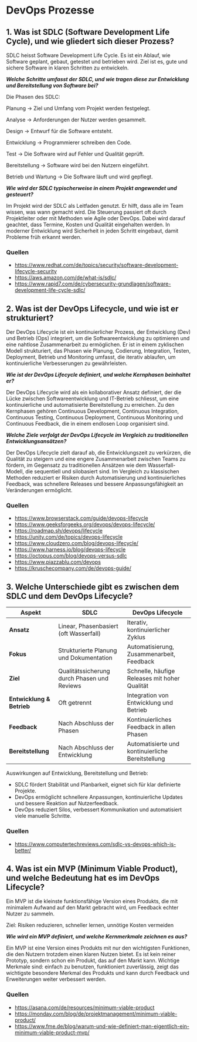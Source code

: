 # DevOps Prozesse

## 1. Was ist SDLC (Software Development Life Cycle), und wie gliedert sich dieser Prozess?

SDLC heisst Software Development Life Cycle. Es ist ein Ablauf, wie Software geplant, gebaut, getestet und betrieben wird. Ziel ist es, gute und sichere Software in klaren Schritten zu entwickeln.
 
 
***Welche Schritte umfasst der SDLC, und wie tragen diese zur Entwicklung und Bereitstellung von Software bei?***
 
Die Phasen des SDLC:
 
Planung → Ziel und Umfang vom Projekt werden festgelegt.
 
Analyse → Anforderungen der Nutzer werden gesammelt.
 
Design → Entwurf für die Software entsteht.
 
Entwicklung → Programmierer schreiben den Code.
 
Test → Die Software wird auf Fehler und Qualität geprüft.
 
Bereitstellung → Software wird bei den Nutzern eingeführt.
 
Betrieb und Wartung → Die Software läuft und wird gepflegt.
 
 
***Wie wird der SDLC typischerweise in einem Projekt angewendet und gesteuert?***
 
Im Projekt wird der SDLC als Leitfaden genutzt. Er hilft, dass alle im Team wissen, was wann gemacht wird. Die Steuerung passiert oft durch Projektleiter oder mit Methoden wie Agile oder DevOps. Dabei wird darauf geachtet, dass Termine, Kosten und Qualität eingehalten werden. In moderner Entwicklung wird Sicherheit in jeden Schritt eingebaut, damit Probleme früh erkannt werden.

### Quellen

- <https://www.redhat.com/de/topics/security/software-development-lifecycle-security>
- <https://aws.amazon.com/de/what-is/sdlc/>
- <https://www.rapid7.com/de/cybersecurity-grundlagen/software-development-life-cycle-sdlc/>

## 2. Was ist der DevOps Lifecycle, und wie ist er strukturiert?

Der DevOps Lifecycle ist ein kontinuierlicher Prozess, der Entwicklung (Dev) und Betrieb (Ops) integriert, um die Softwareentwicklung zu optimieren und eine nahtlose Zusammenarbeit zu ermöglichen. Er ist in einem zyklischen Modell strukturiert, das Phasen wie Planung, Codierung, Integration, Testen, Deployment, Betrieb und Monitoring umfasst, die iterativ ablaufen, um kontinuierliche Verbesserungen zu gewährleisten.
 
 
***Wie ist der DevOps Lifecycle definiert, und welche Kernphasen beinhaltet er?***
 
Der DevOps Lifecycle wird als ein kollaborativer Ansatz definiert, der die Lücke zwischen Softwareentwicklung und IT-Betrieb schliesst, um eine kontinuierliche und automatisierte Bereitstellung zu erreichen. Zu den Kernphasen gehören Continuous Development, Continuous Integration, Continuous Testing, Continuous Deployment, Continuous Monitoring und Continuous Feedback, die in einem endlosen Loop organisiert sind.
 
 
***Welche Ziele verfolgt der DevOps Lifecycle im Vergleich zu traditionellen Entwicklungsansätzen?***
 
Der DevOps Lifecycle zielt darauf ab, die Entwicklungszeit zu verkürzen, die Qualität zu steigern und eine engere Zusammenarbeit zwischen Teams zu fördern, im Gegensatz zu traditionellen Ansätzen wie dem Wasserfall-Modell, die sequentiell und silobasiert sind. Im Vergleich zu klassischen Methoden reduziert er Risiken durch Automatisierung und kontinuierliches Feedback, was schnellere Releases und bessere Anpassungsfähigkeit an Veränderungen ermöglicht.

### Quellen

- <https://www.browserstack.com/guide/devops-lifecycle>
- <https://www.geeksforgeeks.org/devops/devops-lifecycle/>
- <https://roadmap.sh/devops/lifecycle>
- <https://unity.com/de/topics/devops-lifecycle>
- <https://www.cloudzero.com/blog/devops-lifecycle/>
- <https://www.harness.io/blog/devops-lifecycle>
- <https://octopus.com/blog/devops-versus-sdlc>
- <https://www.piazzablu.com/devops>
- <https://kruschecompany.com/de/devops-guide/>

## 3. Welche Unterschiede gibt es zwischen dem SDLC und dem DevOps Lifecycle?

| Aspekt                    | SDLC                                        | DevOps Lifecycle                                  |
| ------------------------- | ------------------------------------------- | ------------------------------------------------- |
| **Ansatz**                | Linear, Phasenbasiert (oft Wasserfall)      | Iterativ, kontinuierlicher Zyklus                 |
| **Fokus**                 | Strukturierte Planung und Dokumentation     | Automatisierung, Zusammenarbeit, Feedback         |
| **Ziel**                  | Qualitätssicherung durch Phasen und Reviews | Schnelle, häufige Releases mit hoher Qualität     |
| **Entwicklung & Betrieb** | Oft getrennt                                | Integration von Entwicklung und Betrieb           |
| **Feedback**              | Nach Abschluss der Phasen                   | Kontinuierliches Feedback in allen Phasen         |
| **Bereitstellung**        | Nach Abschluss der Entwicklung              | Automatisierte und kontinuierliche Bereitstellung |

Auswirkungen auf Entwicklung, Bereitstellung und Betrieb:

- SDLC fördert Stabilität und Planbarkeit, eignet sich für klar definierte Projekte.
- DevOps ermöglicht schnellere Anpassungen, kontinuierliche Updates und bessere Reaktion auf Nutzerfeedback.
- DevOps reduziert Silos, verbessert Kommunikation und automatisiert viele manuelle Schritte.

### Quellen

- <https://www.computertechreviews.com/sdlc-vs-devops-which-is-better/>

## 4. Was ist ein MVP (Minimum Viable Product), und welche Bedeutung hat es im DevOps Lifecycle?

Ein MVP ist die kleinste funktionsfähige Version eines Produkts, die mit minimalem Aufwand auf den Markt gebracht wird, um Feedback echter Nutzer zu sammeln.
 
Ziel: Risiken reduzieren, schneller lernen, unnötige Kosten vermeiden
 
 
***Wie wird ein MVP definiert, und welche Kernmerkmale zeichnen es aus?***
 
Ein MVP ist eine Version eines Produkts mit nur den wichtigsten Funktionen, die den Nutzern trotzdem einen klaren Nutzen bietet. Es ist kein reiner Prototyp, sondern schon ein Produkt, das auf den Markt kann. Wichtige Merkmale sind: einfach zu benutzen, funktioniert zuverlässig, zeigt das wichtigste besondere Merkmal des Produkts und kann durch Feedback und Erweiterungen weiter verbessert werden.

### Quellen

- <https://asana.com/de/resources/minimum-viable-product>
- <https://monday.com/blog/de/projektmanagement/minimum-viable-product/>
- <https://www.fme.de/blog/warum-und-wie-definiert-man-eigentlich-ein-minimum-viable-product-mvp/>